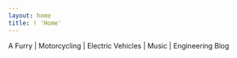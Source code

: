 ```yaml
---
layout: home
title: ! 'Home'
---
```


A Furry | Motorcycling | Electric Vehicles | Music | Engineering Blog
